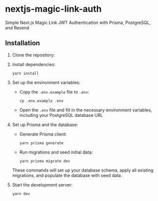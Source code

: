 # nextjs-magic-link-auth

Simple Next.js Magic Link JWT Authentication with Prisma, PostgreSQL, and Resend

## Installation

1. Clone the repository:

2. Install dependencies:
   ```
   yarn install
   ```

3. Set up the environment variables:
   - Copy the `.env.example` file to `.env`:
     ```
     cp .env.example .env
     ```
   - Open the `.env` file and fill in the necessary environment variables, including your PostgreSQL database URL

4. Set up Prisma and the database:
   - Generate Prisma client:
     ```
     yarn prisma generate
     ```
   - Run migrations and seed initial data:
     ```
     yarn prisma migrate dev
     ```
   These commands will set up your database schema, apply all existing migrations, and populate the database with seed data.

5. Start the development server:
   ```
   yarn dev
   ```
